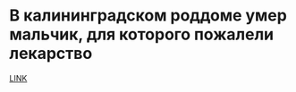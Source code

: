 # В калининградском роддоме умер мальчик, для которого пожалели лекарство



[LINK](https://varlamov.ru/3177178.html)